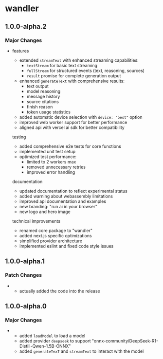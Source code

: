 # wandler

## 1.0.0-alpha.2

### Major Changes

- features

  - extended `streamText` with enhanced streaming capabilities:
    - `textStream` for basic text streaming
    - `fullStream` for structured events (text, reasoning, sources)
    - `result` promise for complete generation output
  - enhanced `generateText` with comprehensive results:
    - text output
    - model reasoning
    - message history
    - source citations
    - finish reason
    - token usage statistics
  - added automatic device selection with `device: "best"` option
  - improved web worker support for better performance
  - aligned api with vercel ai sdk for better compatibility

  testing

  - added comprehensive e2e tests for core functions
  - implemented unit test setup
  - optimized test performance:
    - limited to 2 workers max
    - removed unnecessary retries
    - improved error handling

  documentation

  - updated documentation to reflect experimental status
  - added warning about webassembly limitations
  - improved api documentation and examples
  - new branding: "run ai in your browser"
  - new logo and hero image

  technical improvements

  - renamed core package to "wandler"
  - added next.js specific optimizations
  - simplified provider architecture
  - implemented eslint and fixed code style issues

## 1.0.0-alpha.1

### Patch Changes

- - actually added the code into the release

## 1.0.0-alpha.0

### Major Changes

- - added `loadModel` to load a model
  - added provider `deepseek` to support "onnx-community/DeepSeek-R1-Distill-Qwen-1.5B-ONNX"
  - added `generateTexT` and `streamText` to interact with the model
